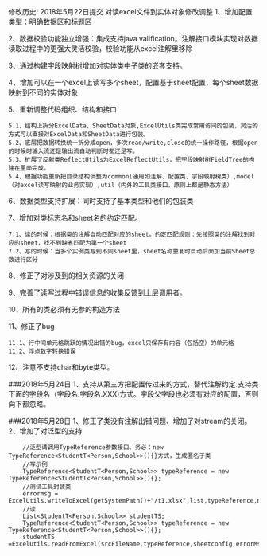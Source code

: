 修改历史:
2018年5月22日提交
对读excel文件到实体对象修改调整
1、增加配置类型：明确数据区和标题区 

2、数据校验功能独立增强：集成支持java valification。注解接口模块实现对数据读取过程中的更强大灵活校验，校验功能从excel注解里移除 

3、通过构建字段映射树增加对实体类中子类的嵌套支持。 

4、增加可以在一个excel上读写多个sheet，配置基于sheet配置，每个sheet数据映射到不同的实体对象 

5、重新调整代码组织、结构和接口 

    5.1、结构上拆分ExcelData、SheetData对象,ExcelUtils类完成常用访问的包装，灵活的方式可以直接对ExcelData和SheetData进行包装。
    5.2、底层把数据转换统一拆分成open，多次read/write,close的统一操作路径，根据open的时候时输入流还是输出流自动判断时都还是写。
    5.3、扩展了反射类ReflectUtils为ExcelReflectUtils，把字段映射树FieldTree的构建在里面完成。
    5.4、根据功能重新把目录结构调整为common(通用如注解、配置类、字段映射树类）,model（对excel读写映射的业务实现）,util（内外的工具类接口，原则上都是静态方法）
    
6、数据类型支持扩展：同时支持了基本类型和他们的包装类 

7、增加对类标志名和sheet名的约定匹配。 

    7.1、读的时候：根据类的注解自动匹配对应的sheet。约定匹配规则：先按照类的注解找到对应的sheet，找不到缺省匹配为第一个sheet
    7.2、写的时候：当多个实例类写到不同sheet里，sheet名称重复时自动后面加当前Sheet总数进行区分
    
8、修正了对涉及到的相关资源的关闭 

9、完善了读写过程中错误信息的收集反馈到上层调用者。 

10、所有的类必须有无参的构造方法 

11、修正了bug

    11.1、行中间单元格跳跃的情况出错的bug，excel只保存有内容（包括空）的单元格
    11.2、浮点数字转换错误
    
12、注意不支持char和byte类型。

###2018年5月24日
1、支持从第三方把配置传过来的方式，替代注解约定.支持类下面的字段名（字段名.字段名.XXX)方式。字段父字段也必须有对应的配置，否则向下都忽略。

###2018年5月28日
1、修正了类没有注解出错问题、增加了对stream的关闭。
2、增加了对泛型的支持

        //泛型请调用TypeReference参数接口。务必：new TypeReference<StudentT<Person,School>>(){}方式，生成匿名子类
        //写示例
        TypeReference<StudentT<Person,School>> typeReference = new TypeReference<StudentT<Person,School>>(){};
        //测试工具封装类
        errormsg = ExcelUtils.writeToExcel(getSystemPath()+"/t1.xlsx",list,typeReference,null);
        //读
        List<StudentT<Person,School>> studentTS;
        TypeReference<StudentT<Person,School>> typeReference = new TypeReference<StudentT<Person,School>>(){};
        studentTS =ExcelUtils.readFromExcel(srcFileName,typeReference,sheetconfig,errorMsgs);



